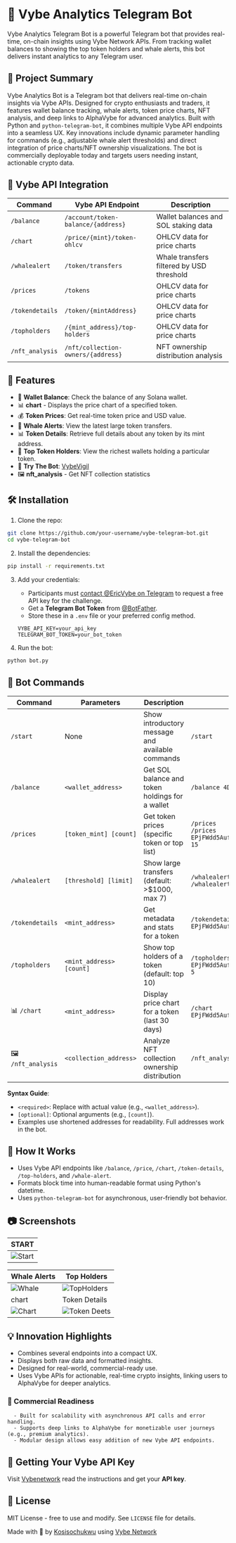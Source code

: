 
# 🚀 Vybe Analytics Telegram Bot

Vybe Analytics Telegram Bot is a powerful Telegram bot that provides real-time, on-chain insights using Vybe Network APIs. From tracking wallet balances to showing the top token holders and whale alerts, this bot delivers instant analytics to any Telegram user.

## 📝 Project Summary
Vybe Analytics Bot is a Telegram bot that delivers real-time on-chain insights via Vybe APIs. Designed for crypto enthusiasts and traders, it features wallet balance tracking, whale alerts, token price charts, NFT analysis, and deep links to AlphaVybe for advanced analytics. Built with Python and `python-telegram-bot`, it combines multiple Vybe API endpoints into a seamless UX. Key innovations include dynamic parameter handling for commands (e.g., adjustable whale alert thresholds) and direct integration of price charts/NFT ownership visualizations. The bot is commercially deployable today and targets users needing instant, actionable crypto data.

## 🔌 Vybe API Integration
| Command           | Vybe API Endpoint                     | Description                               |
|-------------------|---------------------------------------|-------------------------------------------|
| `/balance`        | `/account/token-balance/{address}`    | Wallet balances and SOL staking data      |
| `/chart`          | `/price/{mint}/token-ohlcv`           | OHLCV data for price charts               |
| `/whalealert`     | `/token/transfers`                    | Whale transfers filtered by USD threshold |
| `/prices`         | `/tokens`                             | OHLCV data for price charts               |
| `/tokendetails`   | `/token/{mintAddress}`                | OHLCV data for price charts               |
| `/topholders`     | `/{mint_address}/top-holders`         | OHLCV data for price charts               |
| `/nft_analysis`   | `/nft/collection-owners/{address}`    | NFT ownership distribution analysis       |
## 📌 Features

- 💼 **Wallet Balance**: Check the balance of any Solana wallet.
- 📊 **chart** - Displays the price chart of a specified token.
- 💰 **Token Prices**: Get real-time token price and USD value.
- 🐳 **Whale Alerts**: View the latest large token transfers.
- 📊 **Token Details**: Retrieve full details about any token by its mint address.
- 👑 **Top Token Holders**: View the richest wallets holding a particular token.
- 🤖 **Try The Bot**: [VybeVigil](https://t.me/VybeVigil_bot)
- 🖼 **nft_analysis** - Get NFT collection statistics
<!-- - 🖼️ Token logos and owner logos included for visual context. -->

## 🛠️ Installation

1. Clone the repo:

```bash
git clone https://github.com/your-username/vybe-telegram-bot.git
cd vybe-telegram-bot
```

2. Install the dependencies:

```bash
pip install -r requirements.txt
```

3. Add your credentials:
   - Participants must [contact @EricVybe on Telegram](https://t.me/ericvybes) to request a free API key for the challenge.
   <!-- - Get a **Vybe API key** from [Vbenetwork](https://docs.vybenetwork.com/docs/getting-started). -->
   - Get a **Telegram Bot Token** from [@BotFather](https://t.me/BotFather).
   - Store these in a `.env` file or your preferred config method.
   ```
   VYBE_API_KEY=your_api_key
   TELEGRAM_BOT_TOKEN=your_bot_token
   ```

4. Run the bot:

```bash
python bot.py
```

## 🤖 Bot Commands  

| Command               | Parameters                              | Description                                                                 | Example                                                                 |
|-----------------------|-----------------------------------------|-----------------------------------------------------------------------------|-------------------------------------------------------------------------|
| `/start`              | None                                    | Show introductory message and available commands                           | `/start`                                                               |
| `/balance`            | `<wallet_address>`                      | Get SOL balance and token holdings for a wallet                            | `/balance 4DDUJ1rA3Vk...`                                              |
| `/prices`             | `[token_mint] [count]`                  | Get token prices (specific token or top list)                              | `/prices`<br>`/prices EPjFWdd5AufqSSqeM2qN1xzybapC8G4wEGGkZwyTDt1v 15` |
| `/whalealert`         | `[threshold] [limit]`                   | Show large transfers (default: >$1000, max 7)                              | `/whalealert`<br>`/whalealert 500 3`                                   |
| `/tokendetails`       | `<mint_address>`                        | Get metadata and stats for a token                                         | `/tokendetails EPjFWdd5AufqSSqeM2qN1xzybapC8G4wEGGkZwyTDt1v`           |
| `/topholders`         | `<mint_address> [count]`                | Show top holders of a token (default: top 10)                              | `/topholders EPjFWdd5AufqSSqeM2qN1xzybapC8G4wEGGkZwyTDt1v 5`           |
| 📊 `/chart`           | `<mint_address>`                        | Display price chart for a token (last 30 days)                             | `/chart EPjFWdd5AufqSSqeM2qN1xzybapC8G4wEGGkZwyTDt1v`                  |
| 🖼 `/nft_analysis`    | `<collection_address>`                  | Analyze NFT collection ownership distribution                              | `/nft_analysis 7VQo9H...`                                              |

**Syntax Guide**:  
- `<required>`: Replace with actual value (e.g., `<wallet_address>`).  
- `[optional]`: Optional arguments (e.g., `[count]`).  
- Examples use shortened addresses for readability. Full addresses work in the bot.

## 🧠 How It Works

- Uses Vybe API endpoints like `/balance`, `/price`, `/chart`, `/token-details`, `/top-holders`, and `/whale-alert`.
- Formats block time into human-readable format using Python's datetime.
- Uses `python-telegram-bot` for asynchronous, user-friendly bot behavior.
<!-- - Token logos and owner logos are embedded via direct URL (Telegram supports image previews). -->

## 📷 Screenshots

| START |
|-------|
| ![Start](imagesforreadme/start.png) |

| Whale Alerts | Top Holders |
|--------------|-------------|
| ![Whale](imagesforreadme/whale.png) | ![TopHolders](imagesforreadme/topholders.png) |
| chart | Token Details |
| ![Chart](imagesforreadme/chart.png) | ![Token Deets](imagesforreadme/tokdeets.png) |


## 💡 Innovation Highlights

   - Combines several endpoints into a compact UX.
   - Displays both raw data and formatted insights.
   - Designed for real-world, commercial-ready use.
   - Uses Vybe APIs for actionable, real-time crypto insights, linking users to AlphaVybe for deeper analytics.
   ### 🚀 Commercial Readiness
      - Built for scalability with asynchronous API calls and error handling.
      - Supports deep links to AlphaVybe for monetizable user journeys (e.g., premium analytics).
      - Modular design allows easy addition of new Vybe API endpoints.

## 🏁 Getting Your Vybe API Key

Visit [Vybenetwork](https://docs.vybenetwork.com/docs/getting-started) read the instructions and get your **API key**.

## 📜 License

MIT License - free to use and modify. See `LICENSE` file for details.

<!-- ## 📬 Submit Your Entry

- Publish your repo with an open-source license
- Include a 200-word project summary in your submission
- Provide the deployed Telegram bot link
- Make sure the README is complete and clear

--- -->

Made with 💙 by [Kosisochukwu](https://kosisochukwu.onrender.com) using [Vybe Network](https://vybenetwork.xyz)
